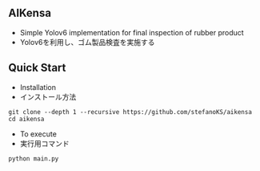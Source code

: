 ## AIKensa
- Simple Yolov6 implementation for final inspection of rubber product
- Yolov6を利用し、ゴム製品検査を実施する

## Quick Start

- Installation
- インストール方法

```shell
git clone --depth 1 --recursive https://github.com/stefanoKS/aikensa
cd aikensa
```

- To execute
- 実行用コマンド

```shell
python main.py
```



